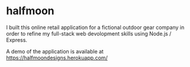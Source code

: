 # halfmoon
I built this online retail application for a fictional outdoor gear company in order to refine my full-stack web devolopment skills using Node.js / Express. 

A demo of the application is available at https://halfmoondesigns.herokuapp.com/


